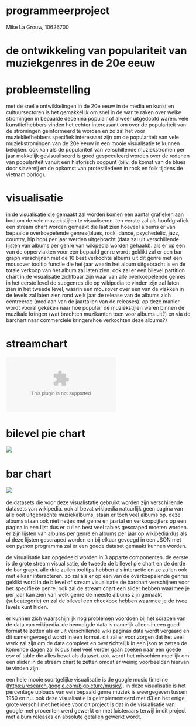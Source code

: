 # programmeerproject

Mike La Grouw, 10626700

# de ontwikkeling van populariteit van muziekgenres in de 20e eeuw

# probleemstelling

met de snelle ontwikkelingen in de 20e eeuw in de media en kunst en cultuursectoren is het gemakkelijk om snel in de war te raken over welke stromingen in bepaalde decennia populair of alweer uitgedoofd waren. vele kunstliefhebbers vinden het echter interessant om over de populariteit van de stromingen geinformeerd te worden en zo zal het voor muziekliefhebbers specifiek interessant zijn om de populariteit van vele muziekstromingen van de 20e eeuw in een mooie visualisatie te kunnen bekijken. ook kan als de populariteit van verschillende muziekstromen per jaar makkelijk gevisualiseerd is goed gespeculeerd worden over de redenen van populariteit vanuit een historisch oogpunt (bijv. de komst van de blues door slavernij en de opkomst van protestliedeen in rock en folk tijdens de vietnam oorlog).

# visualisatie

in de visualisatie die gemaakt zal worden komen een aantal grafieken aan bod om de vele muziekstijlen te visualiseren. ten eerste zal als hoofdgrafiek een stream chart worden gemaakt die laat zien hoeveel albums er van bepaalde overkoepelende genres(blues, rock, dance, psychedelic, jazz, country, hip hop) per jaar werden uitgebracht (data zal uit verschillende lijsten van albums per genre van wikipedia worden gehaald). als er op een van de oppervlakten voor een bepaald genre wordt geklikt zal er een bar graph verschijnen met de 10 best verkochte albums uit dit genre met een mousover tooltip functie die het jaar waarin het album uitgebracht is en de totale verkoop van het album zal laten zien. ook zal er een bilevel partition chart in de visualisatie zichtbaar zijn waar van alle overkoepelende genres in het eerste level de subgenres die op wikipedia te vinden zijn zal laten zien in het tweede level, waarin een mousover over een van de vlakken in de levels zal laten zien rond welk jaar de release van de albums zich centreerde (mediaan van de jaartallen van de releases). op deze manier wordt vooral gekeken naar hoe populair de muziekstijlen waren binnen de muzikale kringen (wat brachten muzikanten toen voor albums uit?) en via de barchart naar commerciele kringen(hoe verkochten deze albums?)

# streamchart
![](doc/image1.doc)
# bilevel pie chart
![](doc/image2.png)
# bar chart
![](doc/image3.png)

de datasets die voor deze visualistatie gebruikt worden zijn verschillende datasets van wikipedia. ook al bevat wikipedia natuurlijk geen pagina van alle ooit uitgebrachte muziekalbums, staan er toch veel albums op. deze albums staan ook niet netjes met genre en jaartal en verkoopcijfers op een pagina in een lijst dus er zullen best veel tables gescraped moeten worden. er zijn lijsten van albums per genre en albums per jaar op wikipedia dus als al deze lijsten gescraped worden en bij elkaar gevoegd in een JSON met een python programma zal er een goede dataset gemaakt kunnen worden.

de visualisatie kan opgedeeld worden in 3 apparte componenten. de eerste is de grote stream visualisatie, de tweede de billevel pie chart en de derde de bar graph. alle drie zullen tooltips hebben als interactie en ze zullen ook met elkaar interacteren. zo zal als er op een van de overkoepelende genres geklikt word in de bilevel of stream visualisatie de barchart verschijnen voor het specifieke genre. ook zal de stream chart een slider hebben waarmee je per jaar kan zien van welk genre de meeste albums zijn gemaakt (subcategorie) en zal de bilevel een checkbox hebben waarmee je de twee levels kunt hiden.

er kunnen zich waarschijnlijk nog problemen voordoen bij het scrapen van de data van wikipedia. de benodigde data is namelijk alleen in een goed format te zetten als er uit verschillende wiki paginas data wordt vergaard en dit samengevoegd wordt in een format. dit zal er voor zorgen dat het veel werk zal zijn om de data compleet en overzichtelijk in een json te zetten de komende dagen zal ik dus heel veel verder gaan zoeken naar een goede csv of table die alles bevat als dataset. ook wordt het misschien moeilijk om een slider in de stream chart te zetten omdat er weinig voorbeelden hiervan te vinden zijn.

een hele mooie soortgelijke visualisatie is de google music timeline (https://research.google.com/bigpicture/music/). in deze visualisatie is het percentage uploads van een bepaald genre muziek is weergegeven tussen 1950 en nu. ook deze visualisatie is geimplementeerd met d3 en het enige grote verschil met het idee voor dit project is dat in de visualisatie van google met procenten werd gewerkt en met luisteraars terwijl in dit project met album releases en absolute getallen gewerkt wordt.




